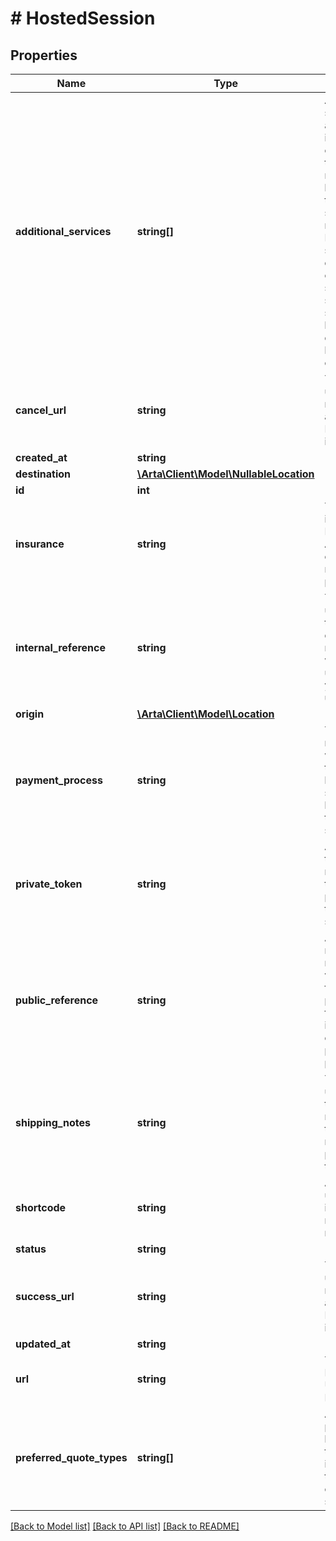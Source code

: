 # # HostedSession

## Properties

Name | Type | Description | Notes
------------ | ------------- | ------------- | -------------
**additional_services** | **string[]** | Any desired services, such as unpacking, installation, etc. can be sent through in the request and will be treated as if that requested service is required. Requested services may disqualify certain segments of shipping services offered by Arta depending on location and object details. | [optional]
**cancel_url** | **string** | The URL the user will be redirected to after a Arta Booking session is cancelled | [optional]
**created_at** | **string** |  | [optional]
**destination** | [**\Arta\Client\Model\NullableLocation**](NullableLocation.md) |  | [optional]
**id** | **int** |  | [optional]
**insurance** | **string** | The id of an insurance type. If requesting Arta insurance, object values must be provided. | [optional]
**internal_reference** | **string** | This field can be used to pass through any data about the request you may want returned unaltered for your own later usage | [optional]
**origin** | [**\Arta\Client\Model\Location**](Location.md) |  | [optional]
**payment_process** | **string** | The primary method by which payment to Arta will be handled for any shipment booked through this hosted session | [optional] [readonly]
**private_token** | **string** | A private access token for this resource. It used to generate the private URL for the hosted session | [optional]
**public_reference** | **string** | A client defined name for the resource. The value provided for the public_reference field may appear in notification emails and public web pages | [optional]
**shipping_notes** | **string** | This field can be used to pass through any notes to Arta that a customer might want to provide about the request | [optional]
**shortcode** | **string** | A brief and unique string identifier for the request resource | [optional]
**status** | **string** |  | [optional]
**success_url** | **string** | The URL the user will be redirected to after a Arta Booking session is completed | [optional]
**updated_at** | **string** |  | [optional]
**url** | **string** | The Arta Booking web URL for this Hosted Session | [optional]
**preferred_quote_types** | **string[]** | An optional field presenting the list of quote types the caller instructed Arta to return as part of the hosted session | [optional]

[[Back to Model list]](../../README.md#models) [[Back to API list]](../../README.md#endpoints) [[Back to README]](../../README.md)
